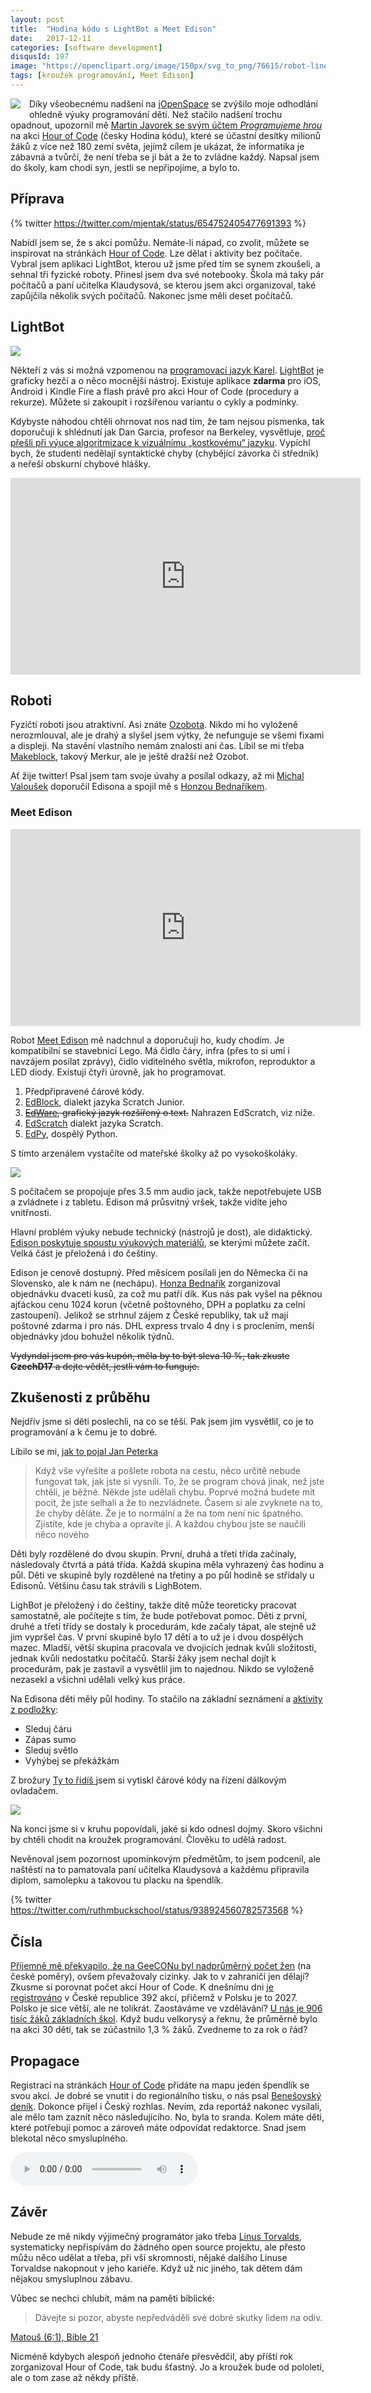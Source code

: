 ```yaml
---
layout: post
title:  "Hodina kódu s LightBot a Meet Edison"
date:   2017-12-11
categories: [software development]
disqusId: 197
image: "https://openclipart.org/image/150px/svg_to_png/76615/robot-line-art-rg1024.png"
tags: [kroužek programování, Meet Edison]
---
```


<div style="float: left; margin: 0 1em 1em 0; text-align: center;"><a href="https://openclipart.org/detail/76615/robot-line-art"><img src="https://openclipart.org/image/150px/svg_to_png/76615/robot-line-art-rg1024.png" /></a></div>

Díky všeobecnému nadšení na [jOpenSpace](https://blog.zvestov.cz/software%20development/2017/10/24/jopenspace-2017.html) se zvýšilo moje odhodlání ohledně výuky programování dětí. Než stačilo nadšení trochu opadnout, upozornil mě [Martin Javorek se svým účtem _Programujeme hrou_](https://twitter.com/programohrajeme) na akci [Hour of Code](https://hourofcode.com) (česky Hodina kódu), které se účastní desítky milionů žáků z více než 180&nbsp;zemí světa, jejímž cílem je ukázat, že informatika je zábavná a tvůrčí, že není třeba se jí bát a že to zvládne každý. Napsal jsem do školy, kam chodí syn, jestli se nepřipojíme, a bylo to.

<!--more-->

## Příprava

{% twitter https://twitter.com/mjentak/status/654752405477691393 %}

Nabídl jsem se, že s akcí pomůžu. Nemáte-li nápad, co zvolit, můžete se inspirovat na stránkách [Hour of Code](https://hourofcode.com). Lze dělat i aktivity bez počítače. Vybral jsem aplikaci LightBot, kterou už jsme před tím se synem zkoušeli, a sehnal tři fyzické roboty. Přinesl jsem dva své notebooky. Škola má taky pár počítačů a paní učitelka Klaudysová, se kterou jsem akci organizoval, také zapůjčila několik svých počítačů. Nakonec jsme měli deset počítačů.

## LightBot

![](/assets/2017-12-11/lightbot_screen_proc.png)

Někteří z vás si možná vzpomenou na [programovací jazyk Karel](http://wiki.ceskaskola.cz/Home/vybrane-clanky-z-let-2001-2009/ict/dobry-karel-jeste-zije). [LightBot](http://lightbot.com/) je graficky hezčí a o něco mocnější nástroj. Existuje aplikace **zdarma** pro iOS, Android i Kindle Fire a flash právě pro akci Hour of Code (procedury a rekurze). Můžete si zakoupit i rozšířenou variantu o cykly a podmínky.

Kdybyste náhodou chtěli ohrnovat nos nad tím, že tam nejsou písmenka, tak doporučuji k shlédnutí jak Dan Garcia, profesor na Berkeley, vysvětluje, [proč přešli při výuce algoritmizace k vizuálnímu „kostkovému“ jazyku](https://www.youtube.com/watch?v=_Mwc1gc77dc). Vypíchl bych, že studenti nedělají syntaktické chyby (chybějící závorka či středník) a neřeší obskurní chybové hlášky.

<iframe width="560" height="315" src="https://www.youtube.com/embed/_Mwc1gc77dc?rel=0" frameborder="0" gesture="media" allow="encrypted-media" allowfullscreen></iframe>

## Roboti

Fyzičtí roboti jsou atraktivní. Asi znáte [Ozobota](https://ozobot.com). Nikdo mi ho vyloženě nerozmlouval, ale je drahý a slyšel jsem výtky, že nefunguje se všemi fixami a displeji. Na stavění vlastního nemám znalosti ani čas. Líbil se mi třeba [Makeblock](http://store.makeblock.com/mbot-ranger), takový Merkur, ale je ještě dražší než Ozobot.

Ať žije twitter! Psal jsem tam svoje úvahy a posílal odkazy, až mi [Michal Valoušek](https://twitter.com/msgre) doporučil Edisona a spojil mě s [Honzou Bednaříkem](https://twitter.com/janbednarik).

### Meet Edison

<iframe width="560" height="315" src="https://www.youtube.com/embed/ooSYO5Azj4E?rel=0" frameborder="0" gesture="media" allow="encrypted-media" allowfullscreen></iframe>

Robot [Meet Edison](https://meetedison.com/) mě nadchnul a doporučuji ho, kudy chodím. Je kompatibilní se stavebnicí Lego. Má čidlo čáry, infra (přes to si umí i navzájem posílat zprávy), čidlo viditelného světla, mikrofon, reproduktor a LED diody. Existují čtyři úrovně, jak ho programovat.

1. Předpřipravené čárové kódy.
2. [EdBlock](https://meetedison.com/robot-programming-software/edblocks/), dialekt jazyka Scratch Junior.
3. <del>[EdWare](https://meetedison.com/robot-programming-software/edware/), grafický jazyk rozšířený o text.</del> Nahrazen EdScratch, viz níže.
4. [EdScratch](https://meetedison.com/robot-programming-software/edscratch/) dialekt jazyka Scratch.
5. [EdPy](https://meetedison.com/robot-programming-software/edpy/), dospělý Python.

S tímto arzenálem vystačíte od mateřské školky až po vysokoškoláky.

![](/assets/2017-12-11/edison.jpg)

S počítačem se propojuje přes 3.5&nbsp;mm audio jack, takže nepotřebujete USB a zvládnete i z tabletu. Edison má průsvitný vršek, takže vidíte jeho vnitřnosti.

Hlavní problém výuky nebude technický (nástrojů je dost), ale didaktický. [Edison poskytuje spoustu výukových materiálů](https://meetedison.com/robotics-lesson-plans/), se kterými můžete začít. Velká část je přeložená i do češtiny.

Edison je cenově dostupný. Před měsícem posílali jen do Německa či na Slovensko, ale k nám ne (nechápu). [Honza Bednařík](https://twitter.com/janbednarik) zorganizoval objednávku dvaceti kusů, za což mu patří dík. Kus nás pak vyšel na pěknou ajťáckou cenu 1024 korun (včetně poštovného, DPH a poplatku za celní zastoupení). Jelikož se strhnul zájem z České republiky, tak už mají poštovné zdarma i pro nás. DHL express trvalo 4 dny i s proclením, menší objednávky jdou bohužel několik týdnů.

<del>Vydyndal jsem pro vás kupón, měla by to být sleva 10&nbsp;%, tak zkuste **CzechD17** a dejte vědět, jestli vám to funguje.</del>

## Zkušenosti z průběhu

Nejdřív jsme si děti poslechli, na co se těší. Pak jsem jim vysvětlil, co je to programování a k čemu je to dobré.

Líbilo se mi, [jak to pojal Jan Peterka](http://student.e15.cz/agora/jan-peterka-ucme-programovani-1340185)

> Když vše vyřešíte a pošlete robota na cestu, něco určitě nebude fungovat tak, jak jste si vysnili. To, že se program chová jinak, než jste chtěli, je běžné. Někde jste udělali chybu. Poprvé možná budete mít pocit, že jste selhali a že to nezvládnete. Časem si ale zvyknete na to, že chyby děláte. Že je to normální a že na tom není nic špatného. Zjistíte, kde je chyba a opravíte ji. A každou chybou jste se naučili něco nového

Děti byly rozdělené do dvou skupin. První, druhá a třetí třída začínaly, následovaly čtvrtá a pátá třída. Každá skupina měla vyhrazený čas hodinu a půl. Děti ve skupině byly rozdělené na třetiny a po půl hodině se střídaly u Edisonů. Většinu času tak strávili s LighBotem.

LighBot je přeložený i do češtiny, takže dítě může teoreticky pracovat samostatně, ale počítejte s tím, že bude potřebovat pomoc. Děti z první, druhé a třetí třídy se dostaly k procedurám, kde začaly tápat, ale stejně už jim vypršel čas. V první skupině bylo 17 dětí a to už je i dvou dospělých mazec. Mladší, větší skupina pracovala ve dvojicích jednak kvůli složitosti, jednak kvůli nedostatku počítačů. Starší žáky jsem nechal dojít k procedurám, pak je zastavil a vysvětlil jim to najednou. Nikdo se vyloženě nezasekl a všichni udělali velký kus práce.

Na Edisona děti měly půl hodiny. To stačilo na základní seznámení a [aktivity z podložky](https://meetedison.com/edmat/):
* Sleduj čáru
* Zápas sumo
* Sleduj světlo
* Vyhýbej se překážkám

Z brožury [Ty to řídíš ](https://meetedison.com/content/EdBooks/Czech/EdBook1%20-%20EdVenture%20-%20Ty%20to%20ridis.pdf) jsem si vytiskl čárové kódy na řízení dálkovým ovladačem.

![](/assets/2017-12-11/kruh.jpg)

Na konci jsme si v kruhu popovídali, jaké si kdo odnesl dojmy. Skoro všichni by chtěli chodit na kroužek programování. Člověku to udělá radost.

Nevěnoval jsem pozornost upomínkovým předmětům, to jsem podcenil, ale naštěstí na to pamatovala paní učitelka Klaudysová a každému připravila diplom, samolepku a takovou tu placku na špendlík.

{% twitter https://twitter.com/ruthmbuckschool/status/938924560782573568 %}

## Čísla

[Příjemně mě překvapilo, že na GeeCONu byl nadprůměrný počet žen](https://blog.zvestov.cz/software%20development/2017/11/27/geecon-2017.html) (na české poměry), ovšem převažovaly cizinky. Jak to v zahraničí jen dělají? Zkusme si porovnat počet akcí Hour of Code. K dnešnímu dni [je registrováno](https://hourofcode.com/cz/events/all) v České republice 392 akcí, přičemž v Polsku je to 2027. Polsko je sice větší, ale ne tolikrát. Zaostáváme ve vzdělávání? [U nás je 906 tisíc žáků základních škol](https://www.czso.cz/csu/czso/cr_od_roku_1989_skoly). Když budu velkorysý a řeknu, že průměrně bylo na akci 30 dětí, tak se zúčastnilo 1,3&nbsp;% žáků. Zvedneme to za rok o řád?

## Propagace

Registrací na stránkách [Hour of Code](https://hourofcode.com) přidáte na mapu jeden špendlík se svou akcí. Je dobré se vnutit i do regionálního tisku, o nás psal [Benešovský deník](https://benesovsky.denik.cz/zpravy_region/zaci-si-vyzkouseli-programovani-a-ne-naposledy-20171206.html). Dokonce přijel i Český rozhlas. Nevím, zda reportáž nakonec vysílali, ale mělo tam zaznít něco následujícího. No, byla to sranda. Kolem máte děti, které potřebují pomoc a zároveň máte odpovídat redaktorce. Snad jsem blekotal něco smysluplného.

<audio controls><source src="/assets/2017-12-11/STC-bn-lounovice-programovani-robotu.mp3" type="audio/mpeg">Váš prohlížeč nepodporuje přehrávání mp3.</audio>

## Závěr

Nebude ze mě nikdy výjimečný programátor jako třeba [Linus Torvalds](https://en.wikipedia.org/wiki/Linus_Torvalds), systematicky nepřispívám do žádného open source projektu, ale přesto můžu něco udělat a třeba, při vší skromnosti, nějaké dalšího Linuse Torvaldse nakopnout v jeho kariéře. Když už nic jiného, tak dětem dám nějakou smysluplnou zábavu.

Vůbec se nechci chlubit, mám na paměti biblické:

> Dávejte si pozor, abyste nepředváděli své dobré skutky lidem na odiv.

[Matouš (6:1), Bible 21](http://www.bible21.cz/online#matous/6/1)

Nicméně kdybych alespoň jednoho čtenáře přesvědčil, aby příští rok zorganizoval Hour of Code, tak budu šťastný. Jo a kroužek bude od pololetí, ale o tom zase až někdy příště.

